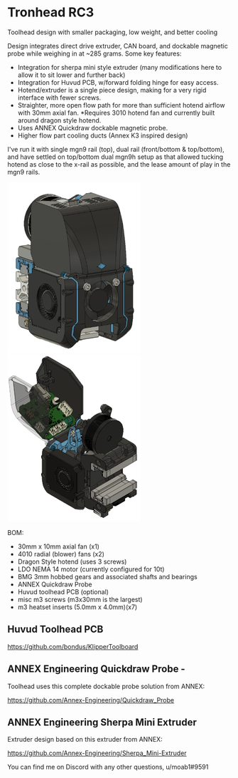 # Tronhead RC3
Toolhead design with smaller packaging, low weight, and better cooling

Design integrates direct drive extruder, CAN board, and dockable magnetic probe while weighing in at ~285 grams. Some key features:
- Integration for sherpa mini style extruder (many modifications here to allow it to sit lower and further back)
- Integration for Huvud PCB, w/forward folding hinge for easy access. 
- Hotend/extruder is a single piece design, making for a very rigid interface with fewer screws. 
- Straighter, more open flow path for more than sufficient hotend airflow with 30mm axial fan.
  *Requires 3010 hotend fan and currently built around dragon style hotend. 
- Uses ANNEX Quickdraw dockable magnetic probe. 
- Higher flow part cooling ducts (Annex K3 inspired design) 

I've run it with single mgn9 rail (top), dual rail (front/bottom & top/bottom), and have settled on top/bottom dual mgn9h setup as that allowed tucking hotend as close to the x-rail as possible, and the lease amount of play in the mgn9 rails.

![picture](Images/Tronhead_RC3.PNG)
![picture](Images/Tronhead_huvud_open.PNG)

BOM:
- 30mm x 10mm axial fan (x1)
- 4010 radial (blower) fans (x2)
- Dragon Style hotend (uses 3 screws)
- LDO NEMA 14 motor (currently configured for 10t)
- BMG 3mm hobbed gears and associated shafts and bearings
- ANNEX Quickdraw Probe
- Huvud toolhead PCB (optional)
- misc m3 screws (m3x30mm is the largest)
- m3 heatset inserts (5.0mm x 4.0mm)(x7)

## Huvud Toolhead PCB
https://github.com/bondus/KlipperToolboard

## ANNEX Engineering Quickdraw Probe -
Toolhead uses this complete dockable probe solution from ANNEX:

https://github.com/Annex-Engineering/Quickdraw_Probe

## ANNEX Engineering Sherpa Mini Extruder
Extruder design based on this extruder from ANNEX:

https://github.com/Annex-Engineering/Sherpa_Mini-Extruder




You can find me on Discord with any other questions, u/moab1#9591
